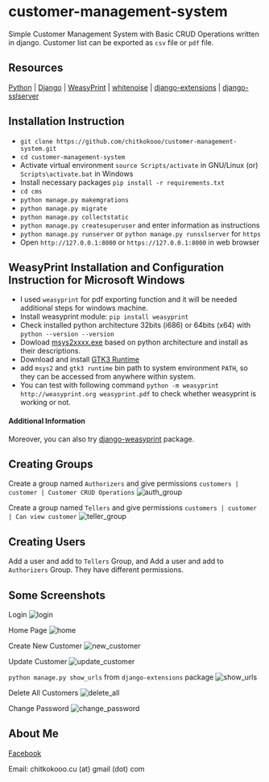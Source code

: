 # customer-management-system #

Simple Customer Management System with Basic CRUD Operations written in django.
Customer list can be exported as `csv` file or `pdf` file. 


## Resources ##

[Python](https://python.org) | [Django](https://www.djangoproject.com) | [WeasyPrint](https://weasyprint.org/) | [whitenoise](https://github.com/evansd/whitenoise) | [django-extensions](https://django-extensions.readthedocs.io/) | [django-sslserver](https://github.com/teddziuba/django-sslserver)


## Installation Instruction ##

- `git clone https://github.com/chitkokooo/customer-management-system.git`
- `cd customer-management-system`
- Activate virtual environment `source Scripts/activate` in GNU/Linux (or) `Scripts\activate.bat` in Windows
- Install necessary packages `pip install -r requirements.txt`
- `cd cms`
- `python manage.py makemgrations`
- `python manage.py migrate`
- `python manage.py collectstatic`
- `python manage.py createsuperuser` and enter information as instructions
- `python manage.py runserver` or `python manage.py runsslserver` for `https`
- Open `http://127.0.0.1:8000`  or `https://127.0.0.1:8000` in web browser


## WeasyPrint Installation  and Configuration Instruction for Microsoft Windows ##

- I used `weasyprint` for pdf exporting function and it will be needed additional steps for windows machine.
- Install weasyprint module: `pip install weasyprint`
- Check installed python architecture 32bits (i686) or 64bits (x64) with `python --version --version`
- Dowload [msys2xxxx.exe](https://www.msys2.org/) based on python architecture and install as their descriptions.
- Download and install [GTK3 Runtime](https://sourceforge.net/projects/gtk-win/files/latest/download)
- add `msys2` and `gtk3 runtime` bin path to system environment `PATH`, so they can be accessed from anywhere within system.
- You can test with following command `python -m weasyprint http://weasyprint.org weasyprint.pdf` to check whether weasyprint is working or not.


#### Additional Information ###

Moreover, you can also try [django-weasyprint](https://github.com/fdemmer/django-weasyprint) package.

## Creating Groups ##
Create a group named `Authorizers` and give permissions `customers | customer | Customer CRUD Operations`
![auth_group](resources/2_authorizers_group.png)

Create a group named `Tellers` and give permissions `customers | customer | Can view customer`
![teller_group](resources/4_tellers_group.png)


## Creating Users ##
Add a user and add to `Tellers` Group, and Add a user and add to `Authorizers` Group.
They have different permissions.


## Some Screenshots ##

Login
![login](resources/1_login_page.png)

Home Page
![home](resources/5_home_page.png)

Create New Customer
![new_customer](resources/3_add_new_customer.png)

Update Customer
![update_customer](resources/6_update_customer.png)

`python manage.py show_urls` from `django-extensions` package
![show_urls](resources/7_python_manage.py_show_urls.png)

Delete All Customers
![delete_all](resources/8_delete_all.png)

Change Password
![change_password](resources/9_change_password.png)

## About Me ##

[Facebook](https://www.faceboook.com/artisan443)

Email: chitkokooo.cu (at) gmail (dot) com

